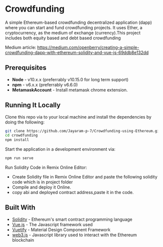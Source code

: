 # Crowdfunding

A simple Ethereum-based crowdfunding decentralized application (dapp) where you can start and fund crowdfunding projects. It uses Ether, a cryptocurrency, as the medium of exchange (currency).This project includes both equity based and debt based crowdfunding

Medium article:
https://medium.com/openberry/creating-a-simple-crowdfunding-dapp-with-ethereum-solidity-and-vue-js-69ddb8e132dd

## Prerequisites

* **Node** - v10.x.x (preferrably v10.15.0 for long term support)
* **npm** - v6.x.x (preferrably v6.6.0)
* **MetamaskAccount** - Install metamask chrome extension.

## Running It Locally

Clone this repo via to your local machine and install the dependencies by doing the following:

```bash
git clone https://github.com/Jayaram-p-7/Crowdfunding-using-Ethereum.git
cd crowdfunding
npm install
```
Start the application in a development environment via:

```bash
npm run serve
```
Run Solidity Code in Remix Online Editor:

* Create Solidity file in Remix Online Editor and paste the following solidity code which is in project folder
* Compile and deploy it Online.
* copy abi and deployed contract address,paste it in the code.

## Built With

* [Solidity](https://solidity.readthedocs.io/en/v0.5.2/) - Ethereum's smart contract programming language
* [Vue.js](https://vuejs.org/) - The Javascript framework used
* [Vuetify](https://vuetifyjs.com/en/) - Material Design Component Framework
* [web3.js](https://github.com/ethereum/web3.js/) - Javascript library used to interact with the Ethereum blockchain 


